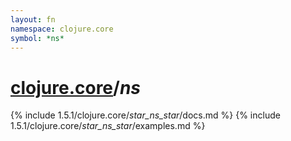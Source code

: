 ```yaml
---
layout: fn
namespace: clojure.core
symbol: *ns*
---
```


# [clojure.core](../)/*ns*

{% include 1.5.1/clojure.core/_star_ns_star_/docs.md %}
{% include 1.5.1/clojure.core/_star_ns_star_/examples.md %}

